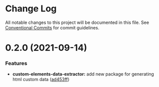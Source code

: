 # Change Log

All notable changes to this project will be documented in this file.
See [Conventional Commits](https://conventionalcommits.org) for commit guidelines.

# 0.2.0 (2021-09-14)


### Features

* **custom-elements-data-extractor:** add new package for generating html custom data ([ad453ff](https://github.com/pro-vision/fe-tools/commit/ad453ffa4d6ff6bce99b58413a744c8e746ab528))
